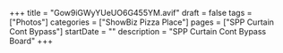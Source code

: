 +++
title = "Gow9iGWyYUeUO6G455YM.avif"
draft = false
tags = ["Photos"]
categories = ["ShowBiz Pizza Place"]
pages = ["SPP Curtain Cont Bypass"]
startDate = ""
description = "SPP Curtain Cont Bypass Board"
+++

